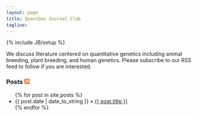 ```yaml
---
layout: page
title: QuantGen Journal Club
tagline: 
---
```

{% include JB/setup %}

We discuss literature centered on quantitative genetics including animal breeding, plant breeding, and human genetics. Please subscribe to our RSS feed to follow if you are interested.  

### Posts [![](images/feed-icon-14x14.png)](rss.xml)

<ul class="posts">
  {% for post in site.posts %}
    <li><span>{{ post.date | date_to_string }}</span> &raquo; <a href="{{ BASE_PATH }}{{ post.url }}">{{ post.title }}</a></li>
  {% endfor %}
</ul>

